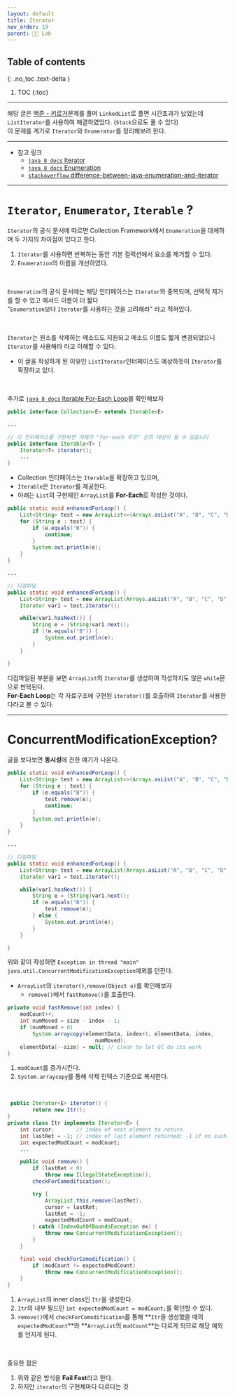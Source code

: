 ```yaml
---
layout: default
title: Iterator
nav_order: 19
parent: 👨‍🔬 Lab
---
```

## Table of contents
{: .no_toc .text-delta }

1. TOC
{:toc}

---


해당 글은 [백준 - 키로거](https://github.com/PowerAlgorithm/Algorithm-Study/blob/main/%5BWeek5%20-%20Data%20Structure%5D/%EC%A0%95%ED%98%84%EC%A4%80/C_5397.java)문제를 풀며 `LinkedList`로 풀면 시간초과가 났었는데 `ListIterator`를 사용하여 해결하였었다. (`Stack`으로도 풀 수 있다)<br>
이 문제를 계기로 `Iterator`와 `Enumerator`를 정리해보려 한다.<br>


***

- 참고 링크
  - [`java 8 docs` Iterator](https://docs.oracle.com/javase/8/docs/api/java/util/Iterator.html)
  - [`java 8 docs` Enumeration](https://docs.oracle.com/javase/8/docs/api/java/util/Enumeration.html)
  - [`stackoverflow` difference-between-java-enumeration-and-iterator](https://stackoverflow.com/questions/948194/difference-between-java-enumeration-and-iterator)

***

# **`Iterator`, `Enumerator`, `Iterable`** ?

`Iterator`의 공식 문서에 따르면 Collection Framework에서 `Enumeration`을 대체하며 두 가지의 차이점이 있다고 한다.<br>
1. `Iterator`를 사용하면 반복하는 동안 기본 컬렉션에서 요소를 제거할 수 있다.
2. `Enumeration`의 이름을 개선하였다.

<br>

`Enumeration`의 공식 문서에는 해당 인터페이스는 `Iterator`와 중복되며, 선택적 제거를 할 수 있고 메서드 이름이 더 짧다<br>
"`Enumeration`보다 `Iterator`를 사용하는 것을 고려해라" 라고 적혀있다.<br>

<br>

`Iterator`는 원소를 삭제하는 메소드도 지원되고 메소드 이름도 짧게 변경되었으니 `Iterator`를 사용해라 라고 이해할 수 있다.<br>
- 이 글을 작성하게 된 이유인 `ListIterator`인터페이스도 예상하듯이 `Iterator`를 확장하고 있다.

<br>

추가로 [`java 8 docs` Iterable For-Each Loop](https://docs.oracle.com/javase/8/docs/technotes/guides/language/foreach.html)를 확인해보자

```java
public interface Collection<E> extends Iterable<E>

...

// 이 인터페이스를 구현하면 개체가 "for-each 루프" 문의 대상이 될 수 있습니다
public interface Iterable<T> {
    Iterator<T> iterator();
    ...
}
```

- Collection 인터페이스는 `Iterable`을 확장하고 있으며,
- `Iterable`은 `Iterator`를 제공한다.
- 아래는 `List`의 구현체인 `ArrayList`를 **For-Each**로 작성한 것이다.


```java
public static void enhancedForLoop() {
    List<String> test = new ArrayList<>(Arrays.asList("A", "B", "C", "D", "E"));
    for (String e : test) {
        if (e.equals("B")) {
            continue;
        }
        System.out.println(e);
    }
}

...

// 디컴파일
public static void enhancedForLoop() {
    List<String> test = new ArrayList(Arrays.asList("A", "B", "C", "D", "E"));
    Iterator var1 = test.iterator();

    while(var1.hasNext()) {
        String e = (String)var1.next();
        if (!e.equals("B")) {
            System.out.println(e);
        }
    }

}
```

디컴파일된 부분을 보면 `ArrayList`의 `Iterator`를 생성하여 작성하지도 않은 `while`문으로 반복된다.<br>
**For-Each Loop**는 각 자료구조에 구현된 `iterator()`를 호출하여 `Iterator`를 사용한다라고 볼 수 있다.<br>

***

# **ConcurrentModificationException?**

글을 보다보면 **동시성**에 관한 얘기가 나온다.<br>

```java
public static void enhancedForLoop() {
    List<String> test = new ArrayList<>(Arrays.asList("A", "B", "C", "D", "E"));
    for (String e : test) {
        if (e.equals("B")) {
            test.remove(e);
            continue;
        }
        System.out.println(e);
    }
}

...

// 디컴파일
public static void enhancedForLoop() {
    List<String> test = new ArrayList(Arrays.asList("A", "B", "C", "D", "E"));
    Iterator var1 = test.iterator();

    while(var1.hasNext()) {
        String e = (String)var1.next();
        if (e.equals("B")) {
            test.remove(e);
        } else {
            System.out.println(e);
        }
    }

}
```

위와 같이 작성하면 `Exception in thread "main" java.util.ConcurrentModificationException`예외를 던진다.<br>
- `ArrayList`의 `iterator()`,`remove(Object o)`를 확인해보자
  - `remove()`에서 `fastRemove()`를 호출한다.

```java
private void fastRemove(int index) {
    modCount++;
    int numMoved = size - index - 1;
    if (numMoved > 0)
        System.arraycopy(elementData, index+1, elementData, index,
                            numMoved);
    elementData[--size] = null; // clear to let GC do its work
}
```

1. `modCount`를 증가시킨다.
2. `System.arraycopy`를 통해 삭제 인덱스 기준으로 복사한다.

<br>


```java
 public Iterator<E> iterator() {
        return new Itr();
}
private class Itr implements Iterator<E> {
    int cursor;       // index of next element to return
    int lastRet = -1; // index of last element returned; -1 if no such
    int expectedModCount = modCount;
    ...

    public void remove() {
        if (lastRet < 0)
            throw new IllegalStateException();
        checkForComodification();

        try {
            ArrayList.this.remove(lastRet);
            cursor = lastRet;
            lastRet = -1;
            expectedModCount = modCount;
        } catch (IndexOutOfBoundsException ex) {
            throw new ConcurrentModificationException();
        }
    }

    final void checkForComodification() {
        if (modCount != expectedModCount)
            throw new ConcurrentModificationException();
    }
}
```

1. `ArrayList`의 inner class인 `Itr`을 생성한다.
2. `Itr`의 내부 필드인 `int expectedModCount = modCount;`를 확인할 수 있다.
3. `remove()`에서 `checkForComodification`를 통해 **`Itr`을 생성했을 때의 `expectedModCount`**와 **`ArrayList`의 `modCount`**는 다르게 되므로 해당 예외를 던지게 된다. 

<br>

중요한 점은
1. 위와 같은 방식을 **Fail Fast**라고 한다.
2. 하지만 `iterator`의 구현체마다 다르다는 것



